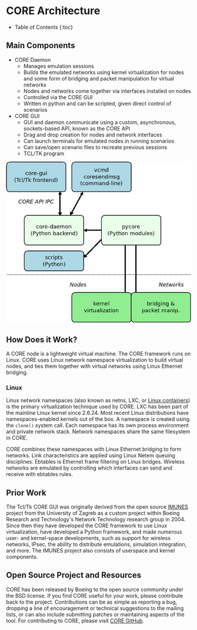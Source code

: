 # CORE Architecture

* Table of Contents
{:toc}

## Main Components

* CORE Daemon
  * Manages emulation sessions
  * Builds the emulated networks using kernel virtualization for nodes and some form of bridging and packet manipulation for virtual networks
  * Nodes and networks come together via interfaces installed on nodes 
  * Controlled via the CORE GUI
  * Written in python and can be scripted, given direct control of scenarios
* CORE GUI
  * GUI and daemon communicate using a custom, asynchronous, sockets-based API, known as the CORE API 
  * Drag and drop creation for nodes and network interfaces
  * Can launch terminals for emulated nodes in running scenarios
  * Can save/open scenario files to recreate previous sessions
  * TCL/TK program

![](static/core-architecture.jpg)

## How Does it Work?

A CORE node is a lightweight virtual machine. The CORE framework runs on Linux. CORE uses Linux network namespace virtualization to build virtual nodes, and ties them together with virtual networks using Linux Ethernet bridging.

### Linux

Linux network namespaces (also known as netns, LXC, or [Linux containers](http://lxc.sourceforge.net/)) is the primary virtualization technique used by CORE. LXC has been part of the mainline Linux kernel since 2.6.24. Most recent Linux distributions have namespaces-enabled kernels out of the box. A namespace is created using the ```clone()``` system call. Each namespace has its own process environment and private network stack. Network namespaces share the same filesystem in CORE.

CORE combines these namespaces with Linux Ethernet bridging to form networks. Link characteristics are applied using Linux Netem queuing disciplines. Ebtables is Ethernet frame filtering on Linux bridges. Wireless networks are emulated by controlling which interfaces can send and receive with ebtables rules.

## Prior Work

The Tcl/Tk CORE GUI was originally derived from the open source [IMUNES](http://imunes.net) project from the University of Zagreb as a custom project within Boeing Research and Technology's Network Technology research group in 2004. Since then they have developed the CORE framework to use Linux virtualization, have developed a Python framework, and made numerous user- and kernel-space developments, such as support for wireless networks, IPsec, the ability to distribute emulations, simulation integration, and more. The IMUNES project also consists of userspace and kernel components.

## Open Source Project and Resources

CORE has been released by Boeing to the open source community under the BSD license. If you find CORE useful for your work, please contribute back to the project. Contributions can be as simple as reporting a bug, dropping a line of encouragement or technical suggestions to the mailing lists, or can also include submitting patches or maintaining aspects of the tool. For contributing to CORE, please visit [CORE GitHub](https://github.com/coreemu/core).
